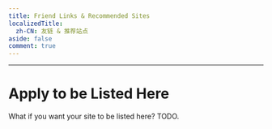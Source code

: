 ```yaml
---
title: Friend Links & Recommended Sites
localizedTitle:
  zh-CN: 友链 & 推荐站点
aside: false
comment: true
---
```


<script setup>
import Link from "@/views/Links.vue";
</script>

<Link />

---

<h1 id="apply">
    Apply to be Listed Here
</h1>

What if you want your site to be listed here? TODO.
